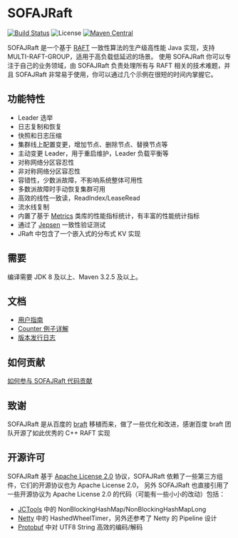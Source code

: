 # SOFAJRaft

[![Build Status](https://travis-ci.com/alipay/sofa-jraft.svg?branch=master)](https://travis-ci.com/alipay/sofa-jraft)
![License](https://img.shields.io/badge/license-Apache--2.0-green.svg)
[![Maven Central](https://img.shields.io/maven-central/v/com.alipay.sofa/jraft-parent.svg?label=maven%20central)](https://search.maven.org/search?q=g:com.alipay.sofa%20AND%20sofa-jraft)

SOFAJRaft 是一个基于 [RAFT](https://raft.github.io/) 一致性算法的生产级高性能 Java 实现，支持 MULTI-RAFT-GROUP，适用于高负载低延迟的场景。
使用 SOFAJRaft 你可以专注于自己的业务领域，由 SOFAJRaft 负责处理所有与 RAFT 相关的技术难题，并且 SOFAJRaft 非常易于使用，你可以通过几个示例在很短的时间内掌握它。

## 功能特性
- Leader 选举
- 日志复制和恢复
- 快照和日志压缩
- 集群线上配置变更，增加节点、删除节点、替换节点等
- 主动变更 Leader，用于重启维护，Leader 负载平衡等
- 对称网络分区容忍性
- 非对称网络分区容忍性
- 容错性，少数派故障，不影响系统整体可用性
- 多数派故障时手动恢复集群可用
- 高效的线性一致读，ReadIndex/LeaseRead
- 流水线复制
- 内置了基于 [Metrics](https://metrics.dropwizard.io/4.0.0/getting-started.html) 类库的性能指标统计，有丰富的性能统计指标
- 通过了 [Jepsen](https://github.com/jepsen-io/jepsen) 一致性验证测试
- JRaft 中包含了一个嵌入式的分布式 KV 实现


## 需要
编译需要 JDK 8 及以上、Maven 3.2.5 及以上。

## 文档
- [用户指南](https://github.com/sofastack/sofa-jraft/wiki)
- [Counter 例子详解](https://github.com/sofastack/sofa-jraft/wiki/Counter-%E4%BE%8B%E5%AD%90%E8%AF%A6%E8%A7%A3)
- [版本发行日志](https://github.com/sofastack/sofa-jraft/wiki/%E7%89%88%E6%9C%AC%E5%8F%91%E8%A1%8C%E6%97%A5%E5%BF%97)

## 如何贡献
[如何参与 SOFAJRaft 代码贡献](https://github.com/sofastack/sofa-jraft/wiki/%E5%A6%82%E4%BD%95%E5%8F%82%E4%B8%8E-SOFAJRaft-%E4%BB%A3%E7%A0%81%E8%B4%A1%E7%8C%AE)

## 致谢
SOFAJRaft 是从百度的 [braft](https://github.com/brpc/braft) 移植而来，做了一些优化和改进，感谢百度 braft 团队开源了如此优秀的 C++ RAFT 实现

## 开源许可
SOFAJRaft 基于 [Apache License 2.0](https://github.com/sofastack/sofa-jraft/blob/master/LICENSE) 协议，SOFAJRaft 依赖了一些第三方组件，它们的开源协议也为 Apache License 2.0，
另外 SOFAJRaft 也直接引用了一些开源协议为 Apache License 2.0 的代码（可能有一些小小的改动）包括：
- [JCTools](https://github.com/JCTools/JCTools) 中的 NonBlockingHashMap/NonBlockingHashMapLong
- [Netty](https://github.com/netty/netty) 中的 HashedWheelTimer，另外还参考了 Netty 的 Pipeline 设计
- [Protobuf](https://github.com/protocolbuffers/protobuf) 中对 UTF8 String 高效的编码/解码



